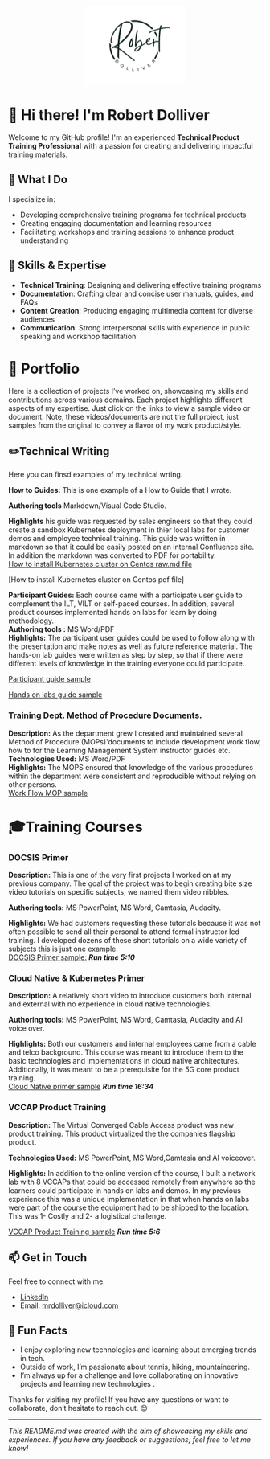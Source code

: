 <p align="center">
  <img src="https://github.com/mrdolliver/mrdolliver/blob/rd_docs/my_logo_200_200.png" alt="logo" />
</p>


# 👋 Hi there! I'm Robert Dolliver

Welcome to my GitHub profile! I'm an experienced **Technical Product Training Professional** with a passion for creating and delivering impactful training materials. 

## 🚀 What I Do

I specialize in:
- Developing comprehensive training programs for technical products
- Creating engaging documentation and learning resources
- Facilitating workshops and training sessions to enhance product understanding

## 🔧 Skills & Expertise

- **Technical Training**: Designing and delivering effective training programs
- **Documentation**: Crafting clear and concise user manuals, guides, and FAQs
- **Content Creation**: Producing engaging multimedia content for diverse audiences
- **Communication**: Strong interpersonal skills with experience in public speaking and workshop facilitation

#  :notebook_with_decorative_cover: Portfolio

Here is a collection of projects I’ve worked on, showcasing my skills and contributions across various domains. Each project highlights different aspects of my expertise. Just click on the links to view a sample video or document. Note, these videos/documents are not the full project, just samples from the original to convey a flavor of my work product/style. 

## :pencil2:Technical Writing 
Here you can finsd examples of my technical wrting.

**How to Guides:** This is one example of a How to Guide that I wrote. 

**Authoring tools** Markdown/Visual Code Studio.

**Highlights** his guide was requested by sales engineers so that they could create a sandbox Kubernetes deployment in thier local labs for customer demos and employee technical  training. This guide was written in markdown so that it could be easily posted on an internal Confluence site. In addition the markdown was converted to PDF for portability.  
[How to install Kubernetes cluster on Centos raw.md file](https://github.com/mrdolliver/mrdolliver/commit/6881534e24fbb193657bdb4aeffad9b4dbc2a67c)

[How to install Kubernetes cluster on Centos pdf file]

**Participant Guides:** Each course came with a participate user guide to complement the ILT, VILT or self-paced courses. In addition, several product courses implemented hands on labs for learn by doing methodology.   
**Authoring tools :** MS Word/PDF  
**Highlights:** The participant user guides could be used to follow along with the presentation and make notes as well as future reference material. The hands-on lab guides were written as step by step, so that if there were different levels of knowledge in the training everyone could participate. 

[Participant guide sample](https://github.com/mrdolliver/mrdolliver/blob/rd_docs/Course_1010_Student_Guide.pdf) 

[Hands on labs guide sample](https://github.com/mrdolliver/mrdolliver/blob/rd_docs/course_1010_lab_guide.pdf)

### Training Dept. Method of Procedure Documents. 
**Description:** As the department grew I created and maintained several Method of Procedure'(MOPs)'documents to include development work flow, how to for the Learning Management System instructor guides etc.  
**Technologies Used:** MS Word/PDF  
**Highlights:** The MOPS ensured that knowledge of the various procedures within the department were consistent and reproducible without relying on other persons.   
[Work Flow MOP sample](https://github.com/mrdolliver/mrdolliver/blob/rd_docs/example_work_flow_style_guide.v4.pdf)

# :mortar_board:Training Courses

### DOCSIS Primer 

**Description:** This is one of the very first projects I worked on at my previous company. The goal of the project was to begin creating bite size video tutorials on specific subjects, we named them video nibbles.

**Authoring tools:** MS PowerPoint, MS Word, Camtasia, Audacity.

**Highlights:** We had customers requesting these tutorials because it was not often possible to send all their personal to attend formal instructor led training. I developed dozens of these short tutorials on a wide variety of subjects this is just one example.  
  [DOCSIS Primer sample:](https://app.screencast.com/U2oUr1yUZdkZB) ***Run time 5:10***

### Cloud Native & Kubernetes Primer

**Description:** A relatively short video to introduce customers both internal and external with no experience in cloud native technologies.  

**Authoring tools:** MS PowerPoint, MS Word, Camtasia, Audacity and AI voice over. 

**Highlights:** Both our customers and internal employees came from a cable and telco background. This course was meant to introduce them to the basic technologies and implementations in cloud native architectures. Additionally, it was meant to be a prerequisite for the 5G core product training.    
[Cloud Native primer sample](https://app.screencast.com/b8jApEZLDT0uO) ***Run time 16:34*** 

### VCCAP Product Training


**Description:** The Virtual Converged Cable Access product was new product training. This product virtualized the the companies flagship product. 

**Technologies Used:** MS PowerPoint, MS Word,Camtasia and AI voiceover. 

**Highlights:**  In addition to the online version of the course, I built a network lab with 8 VCCAPs that could be accessed remotely from anywhere so the learners could participate in hands on labs and demos. In my previous experience this was a unique implementation in that when hands on labs were part of the course the equipment had to be shipped to the location. This was 1- Costly and 2- a logistical challenge. 

 [VCCAP Product Training sample](https://app.screencast.com/bG0k5FZWnAJV8) ***Run time 5:6***

## 📫 Get in Touch

Feel free to connect with me:

- [LinkedIn](www.linkedin.com/in/robert-dolliver) 
- Email: [mrdolliver@icloud.com](mailto:your.mrdolliver@icloud.com)

## 🎨 Fun Facts

- I enjoy exploring new technologies and learning about emerging trends in tech.
- Outside of work, I’m passionate about tennis, hiking, mountaineering.
- I’m always up for a challenge and love collaborating on innovative projects and learning new technologies .

Thanks for visiting my profile! If you have any questions or want to collaborate, don’t hesitate to reach out. 😊

---

*This README.md was created with the aim of showcasing my skills and experiences. If you have any feedback or suggestions, feel free to let me know!*

